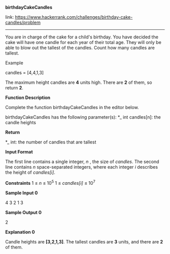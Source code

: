 <strong>birthdayCakeCandles</strong>

link: https://www.hackerrank.com/challenges/birthday-cake-candles/problem
<hr/>
You are in charge of the cake for a child's birthday. You have decided the cake will have one candle for each year of their total age. They will only be able to blow out the tallest of the candles. Count how many candles are tallest.

Example

candles = [4,4,1,3]

The maximum height candles are <strong>4</strong> units high. There are <strong>2</strong> of them, so return <strong>2</strong>.

<strong>Function Description</strong>

Complete the function birthdayCakeCandles in the editor below.

birthdayCakeCandles has the following parameter(s):
*_ int candles[n]: the candle heights

<strong>Return</strong>

*_ int: the number of candles that are tallest

<strong>Input Format</strong>

The first line contains a single integer, <i>n</i> , the size of <i>candles</i>.
The second line contains <i>n</i> space-separated integers, where each integer <i>i</i> describes the height of <i>candles[i]</i>.

<strong>Constraints</strong>
1 ≤ <i>n</i> ≤ 10<sup>5</sup>
1 ≤ <i>candles[i]</i> ≤ 10<sup>7</sup>

<strong>Sample Input 0</strong>

4
3 2 1 3

<strong>Sample Output 0</strong>

2

<strong>Explanation 0</strong>

Candle heights are <strong>[3,2,1,3]</strong>. The tallest  candles are <strong>3</strong> units, and there are <strong>2</strong> of them.